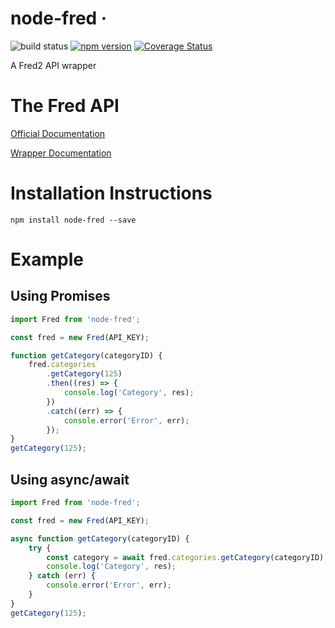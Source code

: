 # node-fred &middot;

![build status](https://github.com/pastorsj/node-fred/actions/workflows/node.js.yml/badge.svg)
[![npm version](https://img.shields.io/npm/v/node-fred.svg?style=flat)](https://www.npmjs.com/package/node-fred)
[![Coverage Status](https://coveralls.io/repos/github/pastorsj/node-fred/badge.svg?branch=master)](https://coveralls.io/github/pastorsj/node-fred?branch=master)

A Fred2 API wrapper

# The Fred API

[Official Documentation](https://research.stlouisfed.org/docs/api/fred/)

[Wrapper Documentation](https://pastorsj.github.io/node-fred-api/)

# Installation Instructions

```
npm install node-fred --save
```

# Example

## Using Promises

```javascript
import Fred from 'node-fred';

const fred = new Fred(API_KEY);

function getCategory(categoryID) {
    fred.categories
        .getCategory(125)
        .then((res) => {
            console.log('Category', res);
        })
        .catch((err) => {
            console.error('Error', err);
        });
}
getCategory(125);
```

## Using async/await

```javascript
import Fred from 'node-fred';

const fred = new Fred(API_KEY);

async function getCategory(categoryID) {
    try {
        const category = await fred.categories.getCategory(categoryID);
        console.log('Category', res);
    } catch (err) {
        console.error('Error', err);
    }
}
getCategory(125);
```
